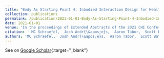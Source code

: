 ```yaml
---
title: "Body As Starting Point 4: Inbodied Interaction Design for Health Ownership."
collection: publications
permalink: /publication/2021-01-01-Body-As-Starting-Point-4-Inbodied-Interaction-Design-for-Health-Ownership
date: 2021-01-01
venue: 'In the proceedings of Extended Abstracts of the 2021 CHI Conference on Human Factors in Computing Systems'
citation: ' MC Schraefel,  Josh Andr{\&apos;e}s,  Aaron Tabor,  Scott Bateman,  Abby Wanyu,  Mike Jones,  Kai Kunze,  Elizabeth Murnane,  Steeven Villa, &quot;Body As Starting Point 4: Inbodied Interaction Design for Health Ownership..&quot; In the proceedings of Extended Abstracts of the 2021 CHI Conference on Human Factors in Computing Systems, 2021.'
authors: 'MC Schraefel,  Josh Andr{\&apos;e}s,  Aaron Tabor,  Scott Bateman,  Abby Wanyu,  Mike Jones,  Kai Kunze,  Elizabeth Murnane,  Steeven Villa'
---
```

See on [Google Scholar](https://scholar.google.com/scholar?q=Body+As+Starting+Point+4:+Inbodied+Interaction+Design+for+Health+Ownership.){:target="_blank"}